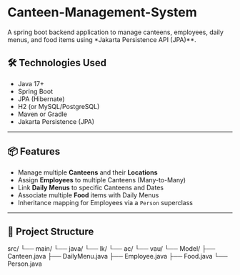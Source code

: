 # Canteen-Management-System
A spring boot backend application to manage canteens, employees, daily menus, and food items using *Jakarta Persistence API (JPA)**.

## 🛠️ Technologies Used

- Java 17+
- Spring Boot
- JPA (Hibernate)
- H2 (or MySQL/PostgreSQL)
- Maven or Gradle
- Jakarta Persistence (JPA)

---

## 📦 Features

- Manage multiple **Canteens** and their **Locations**
- Assign **Employees** to multiple Canteens (Many-to-Many)
- Link **Daily Menus** to specific Canteens and Dates
- Associate multiple **Food** items with Daily Menus
- Inheritance mapping for Employees via a `Person` superclass

---

## 📁 Project Structure
src/
└── main/
└── java/
└── lk/
└── ac/
└── vau/
└── Model/
├── Canteen.java
├── DailyMenu.java
├── Employee.java
├── Food.java
└── Person.java




